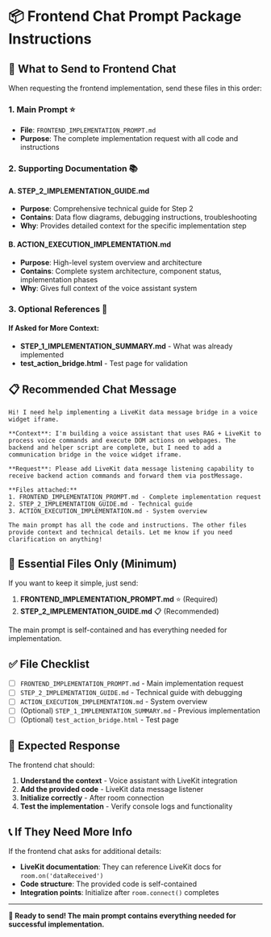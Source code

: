# 📦 Frontend Chat Prompt Package Instructions

## 🎯 **What to Send to Frontend Chat**

When requesting the frontend implementation, send these files in this order:

### **1. Main Prompt** ⭐
- **File**: `FRONTEND_IMPLEMENTATION_PROMPT.md`
- **Purpose**: The complete implementation request with all code and instructions

### **2. Supporting Documentation** 📚

#### **A. STEP_2_IMPLEMENTATION_GUIDE.md**
- **Purpose**: Comprehensive technical guide for Step 2
- **Contains**: Data flow diagrams, debugging instructions, troubleshooting
- **Why**: Provides detailed context for the specific implementation step

#### **B. ACTION_EXECUTION_IMPLEMENTATION.md**  
- **Purpose**: High-level system overview and architecture
- **Contains**: Complete system architecture, component status, implementation phases
- **Why**: Gives full context of the voice assistant system

### **3. Optional References** 🔧

#### **If Asked for More Context:**
- **STEP_1_IMPLEMENTATION_SUMMARY.md** - What was already implemented
- **test_action_bridge.html** - Test page for validation

## 📋 **Recommended Chat Message**

```
Hi! I need help implementing a LiveKit data message bridge in a voice widget iframe. 

**Context**: I'm building a voice assistant that uses RAG + LiveKit to process voice commands and execute DOM actions on webpages. The backend and helper script are complete, but I need to add a communication bridge in the voice widget iframe.

**Request**: Please add LiveKit data message listening capability to receive backend action commands and forward them via postMessage.

**Files attached:**
1. FRONTEND_IMPLEMENTATION_PROMPT.md - Complete implementation request
2. STEP_2_IMPLEMENTATION_GUIDE.md - Technical guide  
3. ACTION_EXECUTION_IMPLEMENTATION.md - System overview

The main prompt has all the code and instructions. The other files provide context and technical details. Let me know if you need clarification on anything!
```

## 🎯 **Essential Files Only** (Minimum)

If you want to keep it simple, just send:

1. **FRONTEND_IMPLEMENTATION_PROMPT.md** ⭐ (Required)
2. **STEP_2_IMPLEMENTATION_GUIDE.md** 📋 (Recommended)

The main prompt is self-contained and has everything needed for implementation.

## ✅ **File Checklist**

- [ ] `FRONTEND_IMPLEMENTATION_PROMPT.md` - Main implementation request
- [ ] `STEP_2_IMPLEMENTATION_GUIDE.md` - Technical guide with debugging
- [ ] `ACTION_EXECUTION_IMPLEMENTATION.md` - System overview
- [ ] (Optional) `STEP_1_IMPLEMENTATION_SUMMARY.md` - Previous implementation
- [ ] (Optional) `test_action_bridge.html` - Test page

## 🎯 **Expected Response**

The frontend chat should:
1. **Understand the context** - Voice assistant with LiveKit integration
2. **Add the provided code** - LiveKit data message listener
3. **Initialize correctly** - After room connection
4. **Test the implementation** - Verify console logs and functionality

## 📞 **If They Need More Info**

If the frontend chat asks for additional details:
- **LiveKit documentation**: They can reference LiveKit docs for `room.on('dataReceived')`
- **Code structure**: The provided code is self-contained
- **Integration points**: Initialize after `room.connect()` completes

---

**🎯 Ready to send! The main prompt contains everything needed for successful implementation.** 